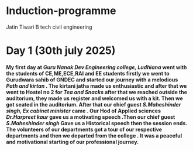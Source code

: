 # Induction-programme
Jatin Tiwari 
B tech civil engineering 

# Day 1 (30th july 2025)

#### My first day at *Guru Nanak Dev Engineering college, Ludhiana* went with the students of CE,ME,ECE,RAI and EE students firstly we went to Gurudwara sahib of GNDEC and started our journey with a melodious *Path and kirtan* . The kirtani jatha made us enthusiastic and after that we went to Hostel no 2 for *Tea and Snacks* after that we reached outside the auditorium, they made us register and welcomed us with a kit. Then we got seated in the auditorium. After that our chief guest *S.Maheshinder singh, Ex cabinet minister* came . Our Hod of Applied sciences *Dr.Harpreet kaur* gave us a motivating speech .Then our chief guest *S.Maheshinder singh* Gave us a Historical speech then the session ends. The volunteers of our departments got a tour of our respective departments and then we departed from the college . It was a peaceful and motivational starting of our professional journey.
